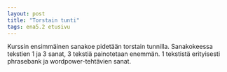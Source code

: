 ```yaml
---
layout: post
title: "Torstain tunti"
tags: ena5.2 etusivu
---
```


Kurssin ensimmäinen sanakoe pidetään torstain tunnilla. Sanakokeessa tekstien 1 ja 3 sanat, 3 tekstiä painotetaan enemmän. 1 tekstistä erityisesti phrasebank ja wordpower-tehtävien sanat.